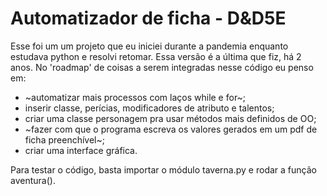 # Automatizador de ficha - D&D5E
Esse foi um um projeto que eu iniciei durante a pandemia enquanto estudava python e resolvi retomar. Essa versão é a última que fiz, há 2 anos. 
No 'roadmap' de coisas a serem integradas nesse código eu penso em:
- ~automatizar mais processos com laços while e for~;
- inserir classe, perícias, modificadores de atributo e talentos;
- criar uma classe personagem pra usar métodos mais definidos de OO;
- ~fazer com que o programa escreva os valores gerados em um pdf de ficha preenchível~;
- criar uma interface gráfica.

Para testar o código, basta importar o módulo taverna.py e rodar a função aventura().

